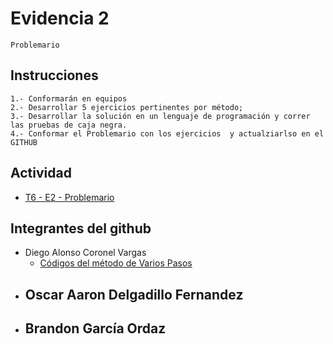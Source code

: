 # Evidencia 2
    Problemario

## Instrucciones
    1.- Conformarán en equipos 
    2.- Desarrollar 5 ejercicios pertinentes por método;
    3.- Desarrollar la solución en un lenguaje de programación y correr las pruebas de caja negra.
    4.- Conformar el Problemario con los ejercicios  y actualziarlso en el GITHUB   

## Actividad
- [T6 - E2 - Problemario](./T6%20-%20E2%20-%20Problemario.pdf)

## Integrantes del github
- Diego Alonso Coronel Vargas
    - [Códigos del método de Varios Pasos](./AdamsBashforthConRK4.java)
- Oscar Aaron Delgadillo Fernandez
    - 
- Brandon García Ordaz
    - 
    